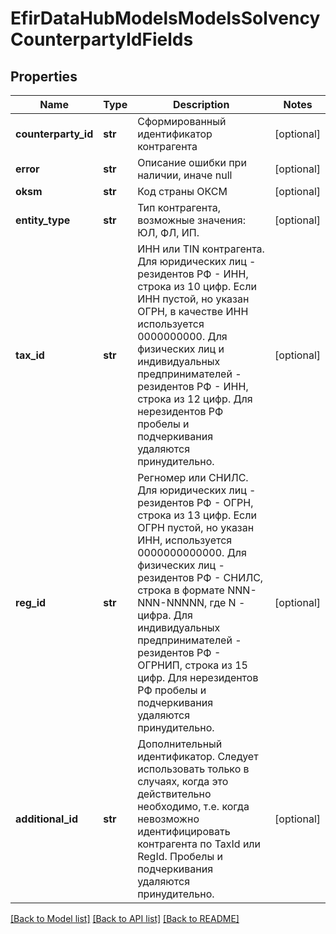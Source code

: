 # EfirDataHubModelsModelsSolvencyCounterpartyIdFields

## Properties
Name | Type | Description | Notes
------------ | ------------- | ------------- | -------------
**counterparty_id** | **str** | Сформированный идентификатор контрагента | [optional] 
**error** | **str** | Описание ошибки при наличии, иначе null | [optional] 
**oksm** | **str** | Код страны ОКСМ | [optional] 
**entity_type** | **str** | Тип контрагента, возможные значения:  ЮЛ,  ФЛ,  ИП. | [optional] 
**tax_id** | **str** | ИНН или TIN контрагента.  Для юридических лиц - резидентов РФ - ИНН, строка из 10 цифр. Если ИНН пустой, но указан ОГРН, в качестве ИНН используется 0000000000.  Для физических лиц и индивидуальных предпринимателей - резидентов РФ - ИНН, строка из 12 цифр.  Для нерезидентов РФ пробелы и подчеркивания удаляются принудительно. | [optional] 
**reg_id** | **str** | Регномер или СНИЛС.  Для юридических лиц - резидентов РФ - ОГРН, строка из 13 цифр. Если ОГРН пустой, но указан ИНН, используется 0000000000000.  Для физических лиц - резидентов РФ - СНИЛС, строка в формате NNN-NNN-NNNNN, где N - цифра.  Для индивидуальных предпринимателей - резидентов РФ - ОГРНИП, строка из 15 цифр.  Для нерезидентов РФ пробелы и подчеркивания удаляются принудительно. | [optional] 
**additional_id** | **str** | Дополнительный идентификатор. Следует использовать только в случаях,   когда это действительно необходимо, т.е. когда невозможно   идентифицировать контрагента по TaxId или RegId.  Пробелы и подчеркивания удаляются принудительно. | [optional] 

[[Back to Model list]](../README.md#documentation-for-models) [[Back to API list]](../README.md#documentation-for-api-endpoints) [[Back to README]](../README.md)

